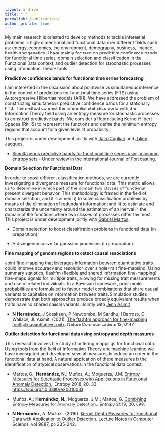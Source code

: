 ```yaml
---
layout: archive
title: " "
permalink: /publications/
author_profile: true
---
```


My main research is oriented to develop methods to tackle inferential problems in high-dimensional and functional data over different fields such as: energy, economics, the environment, demography, business, finance, health and genetics. I have mainly focused on predictive confidence bands for functional time series; domain selection and classification in the Functional Data context; and outlier detection for staochastic processes using Information Theory tools.


**Predictive confidence bands for functional time series forecasting**

I am interested in the discussion about pointwise vs simultaneous inference in the context of predictions for functional time series (FTS) using Autoregressive Hilbertian models (ARH). We have addressed the problem of constructing simultaneous predictive confidence bands for a stationary FTS. The method connect the inferential statistics world with the Information Theroy field using an entropy measure for stochastic processes to construct predictive bands. We consider a Reproducing Kernel Hilbert Spaces (RKHS) to represent the functions and define the minimum entropy regions that account for a given level of probability.

This project is under development jointly with [Jairo Cugliari](https://julienas.univ-lyon2.fr/jcugliari/) and [Julien Jacques](https://julienas.univ-lyon2.fr/jcugliari/).

- [Simultaneous predictive bands for functional time series using minimum entropy sets](https://arxiv.org/abs/2105.13627) - Under review in the International Journal of Forecasting.


**Domain Selection for Functional Data**

In order to boost different classification methods, we are currently investigating a divergence measure for functional data. This metric allows us to determine in which part of the domain two classes of functional present divergent behavior. This methodology is framed in the field of domain selection, and it is aimed: i) to solve classification problems by means of the elimination of redundant information; and ii) to estimate and characterize the uncertainty around the estimation of an inerval in the domain of the functions where two classes of processes differ the most. This project is under development jointly with [Gabriel Martos](https://www.utdt.edu/ver_contenido.php?id_contenido=16829&id_item_menu=27715).

- Domain selection to boost classification problems in functional data (in preparation).

- A divergence curve for gaussian processes (in preparation).


**Fine mapping of genome regions to detect causal associations**

Joint fine-mapping that leverages information between quantitative traits could improve accuracy and resolution over single-trait fine-mapping. Using summary statistics, flashfm (flexible and shared information fine-mapping) fine-maps signals for multiple traits, allowing for missing trait measurements and use of related individuals. In a Bayesian framework, prior model probabilities are formulated to favour model combinations that share causal variants to capitalise on information between traits. Simulation studies demonstrate that both approaches produce broadly equivalent results when traits have no shared causal variants. Jointly with [Jenn Asimit](https://www.mrc-bsu.cam.ac.uk/people/in-alphabetical-order/a-to-g/jennifer-asimit/)

- **N Hernández**, J Soenksen, P Newcombe, M Sandhu, I Barroso, C Wallace, JL Asimit. (2021). [The flashfm approach for fine-mapping multiple quantitative traits](https://www.nature.com/articles/s41467-021-26364-y). Nature Communications 12, 6147.


**Outlier detection for functional data using entropy and depth measures**

This research involves the study of ordering mappings for functional data. Using tools from the field of Information Theory and machine learning we have invesigated and developed several measures to induce an order in the functional data at hand. A natural application of these measures is the identification of atypical observations in the functional data context. 

- Martos, G.; **Hernández, N.**; Muñoz, A.; Moguerza, J.M. [Entropy Measures for Stochastic Processes with Applications in Functional Anomaly Detection.](https://www.mdpi.com/1099-4300/20/1/33). Entropy 2018, 20, 33. https://doi.org/10.3390/e20010033

- Muñoz, A.; **Hernández, N.**; Moguerza, J.M.; Martos, G. [Combining Entropy Measures for Anomaly Detection.](https://www.mdpi.com/1099-4300/20/9/698). Entropy 2018, 20, 698.

- **N Hernández**, A. Muñoz . (2016). [Kernel Depth Measures for Functional Data with Application to Outlier Detection](https://link.springer.com/chapter/10.1007/978-3-319-44781-0_28). Lecture Notes in Computer Science, vol 9887, pp 235-242.
